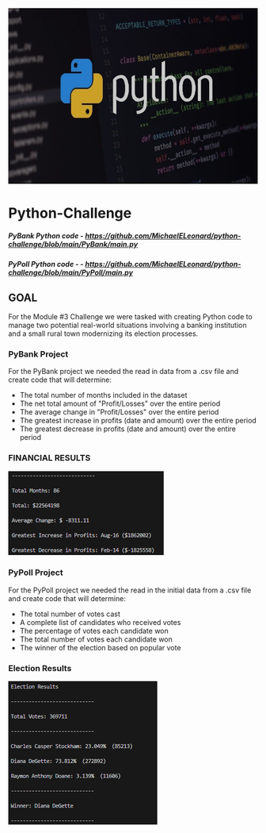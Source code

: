 <img src="Pics/Header.png" width="716" height="354">

# Python-Challenge

##### PyBank Python code - https://github.com/MichaelELeonard/python-challenge/blob/main/PyBank/main.py
##### PyPoll Python code - - https://github.com/MichaelELeonard/python-challenge/blob/main/PyPoll/main.py


## GOAL
For the Module #3 Challenge we were tasked with creating Python code to manage two potential real-world situations involving a banking institution and a small rural town modernizing its election processes. 

### PyBank Project
For the PyBank project we needed the read in data from a .csv file and create code that will determine: <br>
* The total number of months included in the dataset <br>
* The net total amount of "Profit/Losses" over the entire period <br>
* The average change in "Profit/Losses" over the entire period <br>
* The greatest increase in profits (date and amount) over the entire period <br>
* The greatest decrease in profits (date and amount) over the entire period <br>

### FINANCIAL RESULTS
<img src="Pics/PyBank Results.png" width="314" height="169">


### PyPoll Project
For the PyPoll project we needed the read in the initial data from a .csv file and create code that will determine: 
* The total number of votes cast
* A complete list of candidates who received votes
* The percentage of votes each candidate won
* The total number of votes each candidate won
* The winner of the election based on popular vote

### Election Results
<img src="Pics/PyPoll Results.png" width="301" height="289">


